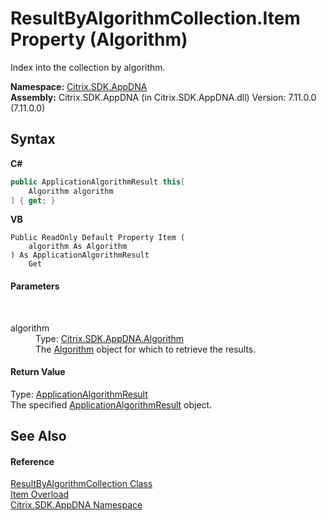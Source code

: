 # ResultByAlgorithmCollection.Item Property (Algorithm)
 

Index into the collection by algorithm.

**Namespace:**&nbsp;[Citrix.SDK.AppDNA](index.md)<br />**Assembly:**&nbsp;Citrix.SDK.AppDNA (in Citrix.SDK.AppDNA.dll) Version: 7.11.0.0 (7.11.0.0)

## Syntax

**C#**
```csharp
public ApplicationAlgorithmResult this[
	Algorithm algorithm
] { get; }
```

**VB**
```vbnet
Public ReadOnly Default Property Item ( 
	algorithm As Algorithm
) As ApplicationAlgorithmResult
	Get
```


#### Parameters
&nbsp;<dl><dt>algorithm</dt><dd>Type: <a href="00083171-3db1-bd94-3ed1-e2b5477edbe0">Citrix.SDK.AppDNA.Algorithm</a><br />The <a href="00083171-3db1-bd94-3ed1-e2b5477edbe0">Algorithm</a> object for which to retrieve the results.</dd></dl>

#### Return Value
Type: <a href="ab7fa855-8fef-a95f-332f-69196709e022">ApplicationAlgorithmResult</a><br />The specified <a href="ab7fa855-8fef-a95f-332f-69196709e022">ApplicationAlgorithmResult</a> object.

## See Also


#### Reference
<a href="fe7bc65e-e48f-b156-bd10-fbd409c12241">ResultByAlgorithmCollection Class</a><br /><a href="db121762-ded7-b8a1-68b3-d932f589c452">Item Overload</a><br /><a href="fe2d265b-410b-8b11-1eb4-a790e0b062bf">Citrix.SDK.AppDNA Namespace</a><br />